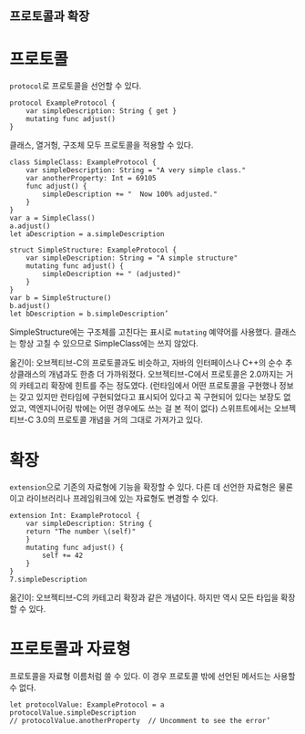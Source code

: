 ## 프로토콜과 확장

# 프로토콜

`protocol`로 프로토콜을 선언할 수 있다.

    protocol ExampleProtocol {
        var simpleDescription: String { get }
        mutating func adjust()
    }

클래스, 열거헝, 구조체 모두 프로토콜을 적용할 수 있다.

    class SimpleClass: ExampleProtocol {
        var simpleDescription: String = "A very simple class."
        var anotherProperty: Int = 69105
        func adjust() {
            simpleDescription += "  Now 100% adjusted."
        }
    }
    var a = SimpleClass()
    a.adjust()
    let aDescription = a.simpleDescription
     
    struct SimpleStructure: ExampleProtocol {
        var simpleDescription: String = "A simple structure"
        mutating func adjust() {
            simpleDescription += " (adjusted)"
        }
    }
    var b = SimpleStructure()
    b.adjust()
    let bDescription = b.simpleDescription’
    
SimpleStructure에는 구조체를 고친다는 표시로 `mutating` 예약어를 사용했다. 클래스는 항상 고칠 수 있으므로 SimpleClass에는 쓰지 않았다.

옮긴이: 오브젝티브-C의 프로토콜과도 비슷하고, 자바의 인터페이스나 C++의 순수 추상클래스의 개념과도 한층 더 가까워졌다. 오브젝티브-C에서 프로토콜은 2.0까지는 거의 카테고리 확장에 힌트를 주는 정도였다. (런타임에서 어떤 프로토콜을 구현했나 정보는 갖고 있지만 런타임에 구현되었다고 표시되어 있다고 꼭 구현되어 있다는 보장도 없었고, 역엔지니어링 밖에는 어떤 경우에도 쓰는 걸 본 적이 없다) 스위프트에서는 오브젝티브-C 3.0의 프로토콜 개념을 거의 그대로 가져가고 있다.

# 확장

`extension`으로 기존의 자료형에 기능을 확장할 수 있다. 다른 데 선언한 자료형은 물론이고 라이브러리나 프레임워크에 있는 자료형도 변경할 수 있다.

    extension Int: ExampleProtocol {
        var simpleDescription: String {
        return "The number \(self)"
        }
        mutating func adjust() {
            self += 42
        }
    }
    7.simpleDescription

옮긴이: 오브젝티브-C의 카테고리 확장과 같은 개념이다. 하지만 역시 모든 타입을 확장할 수 있다.
    
# 프로토콜과 자료형
프로토콜을 자료형 이름처럼 쓸 수 있다. 이 경우 프로토콜 밖에 선언된 메서드는 사용할 수 없다.

    let protocolValue: ExampleProtocol = a
    protocolValue.simpleDescription
    // protocolValue.anotherProperty  // Uncomment to see the error’

